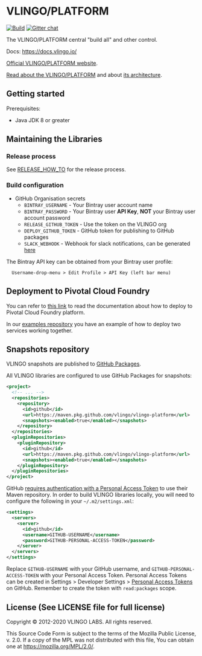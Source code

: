 # VLINGO/PLATFORM

[![Build](https://github.com/vlingo/vlingo-platform/workflows/Release/badge.svg)](https://github.com/vlingo/vlingo-platform/actions?query=workflow%3ARelease) [![Gitter chat](https://badges.gitter.im/gitterHQ/gitter.png)](https://gitter.im/vlingo-platform-java/community)

The VLINGO/PLATFORM central "build all" and other control.

Docs: https://docs.vlingo.io/

[Official VLINGO/PLATFORM website](https://vlingo.io/).

[Read about the VLINGO/PLATFORM](https://docs.vlingo.io/) and about [its architecture](https://docs.vlingo.io/architecture).

## Getting started

Prerequisites:
* Java JDK 8 or greater

## Maintaining the Libraries

### Release process

See [RELEASE_HOW_TO](RELEASE_HOW_TO.md) for the release process.

### Build configuration

- GitHub Organisation secrets
  - `BINTRAY_USERNAME` - Your Bintray user account name
  - `BINTRAY_PASSWORD` - Your Bintray user **API Key**, **NOT** your Bintray user account password
  - `RELEASE_GITHUB_TOKEN` - Use the token on the VLINGO org
  - `DEPLOY_GITHUB_TOKEN` - GitHub token for publishing to GitHub packages
  - `SLACK_WEBHOOK` - Webhook for slack notifications, can be generated [here](https://slack.com/apps/A0F7XDUAZ-incoming-webhooks)

The Bintray API key can be obtained from your Bintray user profile:

```
  Username-drop-menu > Edit Profile > API Key (left bar menu)
```

## Deployment to Pivotal Cloud Foundry

You can refer to [this link](PivotalCloudFoundry/DEPLOY.md) to read the documentation about how to deploy to Pivotal Cloud Foundry platform.

In our [examples repository](https://github.com/vlingo/vlingo-examples) you have an example of how to deploy two services working together.

## Snapshots repository

VLINGO snapshots are published to [GitHub Packages](https://github.com/vlingo/vlingo-platform/packages).

All VLINGO libraries are configured to use GitHub Packages for snapshots:

```xml
<project>
  <!-- ... -->
  <repositories>
    <repository>
      <id>github</id>
      <url>https://maven.pkg.github.com/vlingo/vlingo-platform</url>
      <snapshots><enabled>true</enabled></snapshots>
    </repository>
  </repositories>
  <pluginRepositories>
    <pluginRepository>
      <id>github</id>
      <url>https://maven.pkg.github.com/vlingo/vlingo-platform</url>
      <snapshots><enabled>true</enabled></snapshots>
    </pluginRepository>
  </pluginRepositories>
</project>
```

GitHub [requires authentication with a Personal Access Token](https://docs.github.com/en/packages/guides/configuring-apache-maven-for-use-with-github-packages#authenticating-with-a-personal-access-token)
to use their Maven repository.
In order to build VLINGO libraries locally, you will need to configure the following in your `~/.m2/settings.xml`:

```xml
<settings>
  <servers>
    <server>
      <id>github</id>
      <username>GITHUB-USERNAME</username>
      <password>GITHUB-PERSONAL-ACCESS-TOKEN</password>
    </server>
  </servers>
</settings>
```

Replace `GITHUB-USERNAME` with your GitHub username, and `GITHUB-PERSONAL-ACCESS-TOKEN` with your Personal Access Token.
Personal Access Tokens can be created in Settings > Developer Settings > [Personal Access Tokens](https://github.com/settings/tokens) on GitHub.
Remember to create the token with `read:packages` scope.

License (See LICENSE file for full license)
-------------------------------------------
Copyright © 2012-2020 VLINGO LABS. All rights reserved.

This Source Code Form is subject to the terms of the
Mozilla Public License, v. 2.0. If a copy of the MPL
was not distributed with this file, You can obtain
one at https://mozilla.org/MPL/2.0/.

